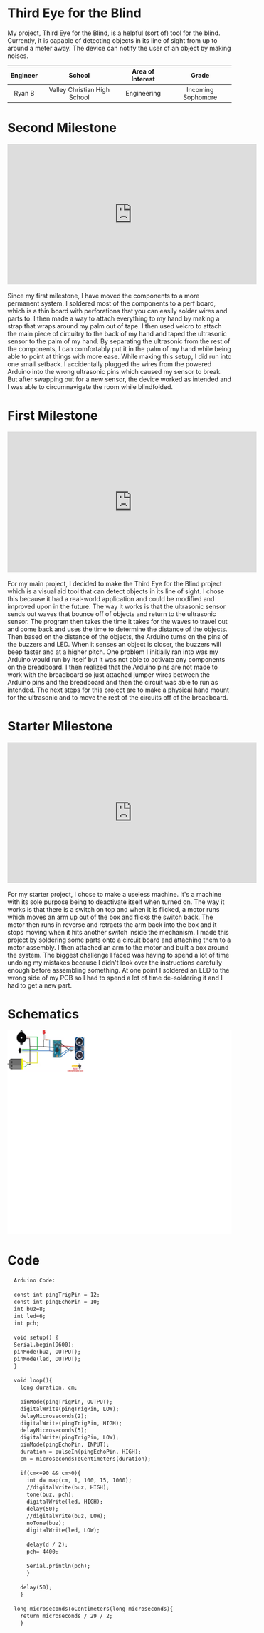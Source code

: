 # Third Eye for the Blind
My project, Third Eye for the Blind, is a helpful (sort of) tool for the blind. Currently, it is capable of detecting objects in its line of sight from up to around a meter away. The device can notify the user of an object by making noises.

| **Engineer** | **School** | **Area of Interest** | **Grade** |
|:--:|:--:|:--:|:--:|
| Ryan B | Valley Christian High School | Engineering | Incoming Sophomore


<!--- **Replace the BlueStamp logo below with an image of yourself and your completed project. Follow the guide [here](https://tomcam.github.io/least-github-pages/adding-images-github-pages-site.html) if you need help.**--->

<!---![Headstone Image](logo.svg)--->

<!---# Final Milestone--->
<!---For your final milestone, explain the outcome of your project. Key details to include are: - What you've accomplished since your previous milestone - What your biggest challenges and triumphs were at BSE - A summary of key topics you learned about - What you hope to learn in the future after everything you've learned at BSE --->

<!---**Don't forget to replace the text below with the embedding for your milestone video. Go to Youtube, click Share, Embed, and copy and paste the code to replace what's below.**--->

<!---iframe width="560" height="315" src="https://www.youtube.com/embed/F7M7imOVGug" title="YouTube video player" frameborder="0" allow="accelerometer; autoplay; clipboard-write; encrypted-media; gyroscope; picture-in-picture; web-share" allowfullscreen></iframe--->

# Second Milestone

<iframe width="560" height="315" src="https://www.youtube.com/embed/oeN6mqcE5e8" title="YouTube video player" frameborder="0" allow="accelerometer; autoplay; clipboard-write; encrypted-media; gyroscope; picture-in-picture; web-share" allowfullscreen></iframe>

Since my first milestone, I have moved the components to a more permanent system. I soldered most of the components to a perf board, which is a thin board with perforations that you can easily solder wires and parts to. I then made a way to attach everything to my hand by making a strap that wraps around my palm out of tape. I then used velcro to attach the main piece of circuitry to the back of my hand and taped the ultrasonic sensor to the palm of my hand. By separating the ultrasonic from the rest of the components, I can comfortably put it in the palm of my hand while being able to point at things with more ease. While making this setup, I did run into one small setback. I accidentally plugged the wires from the powered Arduino into the wrong ultrasonic pins which caused my sensor to break. But after swapping out for a new sensor, the device worked as intended and I was able to circumnavigate the room while blindfolded.

# First Milestone

<iframe width="560" height="315" src="https://www.youtube.com/embed/cw2lFAywD8Y" title="YouTube video player" frameborder="0" allow="accelerometer; autoplay; clipboard-write; encrypted-media; gyroscope; picture-in-picture; web-share" allowfullscreen></iframe>

For my main project, I decided to make the Third Eye for the Blind project which is a visual aid tool that can detect objects in its line of sight. I chose this because it had a real-world application and could be modified and improved upon in the future. The way it works is that the ultrasonic sensor sends out waves that bounce off of objects and return to the ultrasonic sensor. The program then takes the time it takes for the waves to travel out and come back and uses the time to determine the distance of the objects. Then based on the distance of the objects, the Arduino turns on the pins of the buzzers and LED. When it senses an object is closer, the buzzers will beep faster and at a higher pitch. One problem I initially ran into was my Arduino would run by itself but it was not able to activate any components on the breadboard. I then realized that the Arduino pins are not made to work with the breadboard so just attached jumper wires between the Arduino pins and the breadboard and then the circuit was able to run as intended. The next steps for this project are to make a physical hand mount for the ultrasonic and to move the rest of the circuits off of the breadboard. 

# Starter Milestone

<iframe width="560" height="315" src="https://www.youtube.com/embed/8CRr5LJR0LM" title="YouTube video player" frameborder="0" allow="accelerometer; autoplay; clipboard-write; encrypted-media; gyroscope; picture-in-picture; web-share" allowfullscreen></iframe>

For my starter project, I chose to make a useless machine. It's a machine with its sole purpose being to deactivate itself when turned on. The way it works is that there is a switch on top and when it is flicked, a motor runs which moves an arm up out of the box and flicks the switch back. The motor then runs in reverse and retracts the arm back into the box and it stops moving when it hits another switch inside the mechanism. I made this project by soldering some parts onto a circuit board and attaching them to a motor assembly. I then attached an arm to the motor and built a box around the system. The biggest challenge I faced was having to spend a lot of time undoing my mistakes because I didn't look over the instructions carefully enough before assembling something. At one point I soldered an LED to the wrong side of my PCB so I had to spend a lot of time de-soldering it and I had to get a new part.

# Schematics
![schematic of things](schematic1.png)

# Code
```
  Arduino Code:
  
  const int pingTrigPin = 12;  
  const int pingEchoPin = 10;   
  int buz=8; 
  int led=6;
  int pch;
     
  void setup() {   
  Serial.begin(9600);   
  pinMode(buz, OUTPUT);
  pinMode(led, OUTPUT);   
  }   
  
  void loop(){   
    long duration, cm;   
    
    pinMode(pingTrigPin, OUTPUT);   
    digitalWrite(pingTrigPin, LOW);   
    delayMicroseconds(2);   
    digitalWrite(pingTrigPin, HIGH);   
    delayMicroseconds(5);   
    digitalWrite(pingTrigPin, LOW);   
    pinMode(pingEchoPin, INPUT);   
    duration = pulseIn(pingEchoPin, HIGH);   
    cm = microsecondsToCentimeters(duration);   
  
    if(cm<=90 && cm>0){   
      int d= map(cm, 1, 100, 15, 1000);   
      //digitalWrite(buz, HIGH);
      tone(buz, pch);
      digitalWrite(led, HIGH);
      delay(50);   
      //digitalWrite(buz, LOW);
      noTone(buz);
      digitalWrite(led, LOW);
   
      delay(d / 2);
      pch= 4400;
    
      Serial.println(pch);
      }   
     
    delay(50);   
    }   
  
  long microsecondsToCentimeters(long microseconds){   
    return microseconds / 29 / 2;   
    } 
```

<!---# Bill of Materials--->
<!---Here's where you'll list the parts in your project. To add more rows, just copy and paste the example rows below.--->
<!---Don't forget to place the link of where to buy each component inside the quotation marks in the corresponding row after href =. Follow the guide [here]([url](https://www.markdownguide.org/extended-syntax/)) to learn how to customize this to your project needs. --->

<!---| **Part** | **Note** | **Price** | **Link** |--->
<!---|:--:|:--:|:--:|:--:|--->
<!---| Item Name | What the item is used for | $Price | <a href="https://www.amazon.com/Arduino-A000066-ARDUINO-UNO-R3/dp/B008GRTSV6/"> Link </a> |--->
<!---|:--:|:--:|:--:|:--:|--->
<!---| Item Name | What the item is used for | $Price | <a href="https://www.amazon.com/Arduino-A000066-ARDUINO-UNO-R3/dp/B008GRTSV6/"> Link </a> |--->
<!---|:--:|:--:|:--:|:--:|--->
<!---| Item Name | What the item is used for | $Price | <a href="https://www.amazon.com/Arduino-A000066-ARDUINO-UNO-R3/dp/B008GRTSV6/"> Link </a> |--->
<!---|:--:|:--:|:--:|:--:|--->

